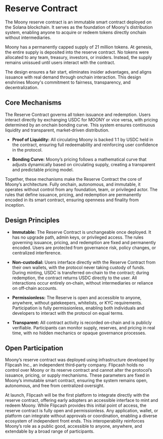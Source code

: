 # Reserve Contract

The Moony reserve contract is an immutable smart contract deployed on the Solana blockchain. It serves as the foundation of Moony's distribution system, enabling anyone to acquire or redeem tokens directly onchain without intermediaries. 

Moony has a permanently capped supply of 21 million tokens. At genesis, the entire supply is deposited into the reserve contract. No tokens were allocated to any team, treasury, investors, or insiders. Instead, the supply remains unissued until users interact with the contract.

The design ensures a fair start, eliminates insider advantages, and aligns issuance with real demand through onchain interaction. This design enshrines Moony's commitment to fairness, transparency, and decentralization.

## Core Mechanisms

The Reserve Contract governs all token issuance and redemption. Users interact directly by exchanging USDC for MOONY or vice versa, with pricing determined by an onchain bonding curve. This system ensures continuous liquidity and transparent, market‑driven distribution.

- **Proof of Liquidity:** All circulating Moony is backed 1:1 by USDC held in the contract, ensuring full redeemability and reinforcing user confidence in the protocol. 

- **Bonding Curve:** Moony’s pricing follows a mathematical curve that adjusts dynamically based on circulating supply, creating a transparent and predictable pricing model.

Together, these mechanisms make the Reserve Contract the core of Moony’s architecture. Fully onchain, autonomous, and immutable, it operates without control from any foundation, team, or privileged actor. The rules that define issuance, pricing, and redemption are permanently encoded in its smart contract, ensuring openness and finality from inception.

## Design Principles

- **Immutable:** The Reserve Contract is unchangeable once deployed. It has no upgrade path, admin keys, or privileged access. The rules governing issuance, pricing, and redemption are fixed and permanently encoded. Users are protected from governance risk, policy changes, or centralized interference.

- **Non-custodial:** Users interface directly with the Reserve Contract from their own wallets, with the protocol never taking custody of funds. During minting, USDC is transferred on‑chain to the contract; during redemption, the contract returns USDC directly to the user. All interactions occur entirely on‑chain, without intermediaries or reliance on off‑chain accounts.

- **Permissionless:** The Reserve is open and accessible to anyone, anywhere, without gatekeepers, whitelists, or KYC requirements. Participation is fully permissionless, enabling both individuals and developers to interact with the protocol on equal terms.

- **Transparent:** All contract activity is recorded on‑chain and is publicly verifiable. Participants can monitor supply, reserves, and pricing in real time, with no hidden mechanics or opaque governance processes.

## Open Participation

Moony’s reserve contract was deployed using infrastructure developed by Flipcash Inc., an independent third‑party company. Flipcash holds no control over Moony or its reserve contract and cannot alter the protocol’s issuance, pricing, or supply mechanisms. These parameters are fixed in Moony’s immutable smart contract, ensuring the system remains open, autonomous, and free from centralized oversight.

At launch, Flipcash will be the first platform to integrate directly with the reserve contract, offering early adopters an accessible interface to mint and redeem Moony. While Flipcash provides this initial point of access, the reserve contract is fully open and permissionless. Any application, wallet, or platform can integrate without approvals or coordination, enabling a diverse ecosystem of independent front ends. This interoperability reinforces Moony’s role as a public good, accessible to anyone, anywhere, and extendable by a broad range of participants.